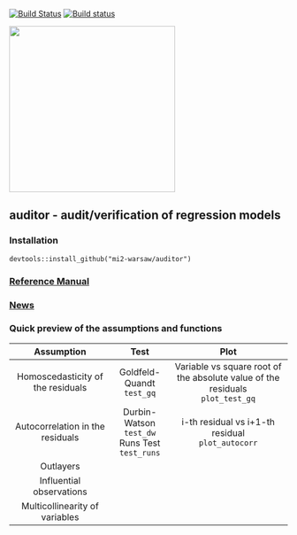 [![Build Status](https://travis-ci.org/mi2-warsaw/auditor.svg?branch=master)](https://travis-ci.org/mi2-warsaw/auditor)
[![Build status](https://ci.appveyor.com/api/projects/status/16rmrvpbujvsumkt/branch/master?svg=true)](https://ci.appveyor.com/project/agosiewska/auditor/branch/master)

<img src="https://raw.githubusercontent.com/mi2-warsaw/auditor/master/materials/auditorLogo.png" width="300" />

## auditor - audit/verification of regression models

### Installation
```
devtools::install_github("mi2-warsaw/auditor")
```

### [Reference Manual](https://mi2-warsaw.github.io/auditor/)

### [News](NEWS.md)

### Quick preview of the assumptions and functions

|  Assumption | Test  | Plot  |
|:---:|:---:|:---:|
| Homoscedasticity of the residuals | Goldfeld-Quandt </br> `test_gq` | Variable vs square root of the absolute value of the residuals </br>`plot_test_gq`|
| Autocorrelation in the residuals  |  Durbin-Watson </br> `test_dw` </br>  Runs Test </br> `test_runs`| i-th residual vs i+1-th residual </br>`plot_autocorr`  |
|  Outlayers |   |   |
| Influential observations |   |   |
| Multicollinearity of variables |   |   |
